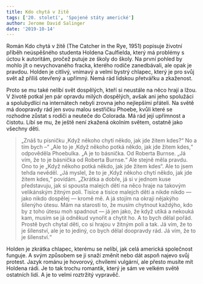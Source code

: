 ```yaml
---
title: Kdo chytá v žitě
tags: ['20. století', 'Spojené státy americké']
author: Jerome David Salinger
date: '2019-10-14'
---
```


Román Kdo chytá v žitě (The Catcher in the Rye, 1951) popisuje životní příběh neúspěšného studenta Holdena Caulfielda, který má problémy s úctou k autoritám, pročež putuje ze školy do školy. Na první pohled by mohlo jít o nevychovaného fracka, kterého rodiče zanedbávali, ale opak je pravdou. Holden je citlivý, vnímavý a velmi bystrý chlapec, který je pro svůj svět až příliš otevřený a upřímný. Nemá rád lidskou přetvářku a zkaženost.

Proto se mu také nelíbí svět dospělých, kteří si neustále na něco hrají a lžou. V životě potkal jen pár opravdu milých dospělých, avšak ani jeho spolužáci a spolubydlící na internátech nebyli zrovna jeho nejlepšími přáteli. Na světě má doopravdy rád jen svou malou sestřičku Phoebe, kvůli které se rozhodne zůstat s rodiči a neuteče do Colorada. Má rád její upřímnost a čistotu. Líbí se mu, že ještě není zkažená okolním světem, ostatně jako všechny děti.


> „Znáš tu písničku ,Když někoho chytí někdo, jak jde žitem kdes?“ No a tím bych –“
> „Ale to je ,Když někoho potká někdo, jak jde žitem kdes,“ odpověděla Phoebulka. „A je to básnička. Od Roberta Burnse.
> „Já vím, že to je básnička od Roberta Burnse.“
> Ale stejně měla pravdu. Ono to je „Když někoho potká někdo, jak jde žitem kdes“. Ale to jsem tehda nevěděl.
> „Já myslel, že to je ,Když někoho chytí někdo, jak jde žitem kdes,“ povídám. „Zkrátka a dobře, já si v jednom kuse představuju, jak si spousta malejch dětí na něco hraje na takovým velikánským žitným poli. Tisíce a tisíce malejch dětí a nikde nikdo — jako nikdo dospělej — kromě mě. A já stojím na okraji nějakýho šílenýho útesu. Mám na starosti to, že musím chytnout každýho, kdo by z toho útesu moh spadnout — já jen jako, že když utíká a nekouká kam, musím se já odněkud vynořit a chytit ho. A to bych dělal pořád. Prostě bych chytal děti, co si hrajou v žitným poli a tak. Já vím, že to je šílenství, ale je to jediný, co bych dělal doopravdy rád. Já vím, že to je šílenství.“

Holden je zkrátka chlapec, kterému se nelíbí, jak celá americká společnost funguje. A svým způsobem se ji snaží změnit nebo dát aspoň najevo svůj protest.
Jazyk románu je hovorový, chvílemi vulgární, ale přesto musíte mít Holdena rádi. Je to tak trochu romantik, který je sám ve velkém světě ostatních lidí. A je to velmi roztržitý vypravěč.

